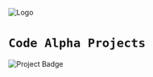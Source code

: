![Logo](https://www.codealpha.tech/img/codealphalogo.png)

# `Code Alpha Projects`
   ![Project Badge](https://img.shields.io/badge/%20By-ABEL_MEKURIYA-red?style=for-the-badge)
